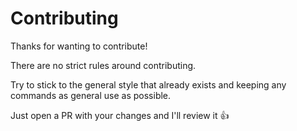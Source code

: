 # Contributing

Thanks for wanting to contribute!

There are no strict rules around contributing.

Try to stick to the general style that already exists and keeping any commands as general use as possible.

Just open a PR with your changes and I'll review it :+1:
